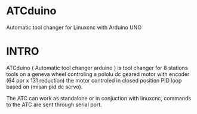 # ATCduino
Automatic tool changer for Linuxcnc with Arduino UNO
# INTRO
ATCduino ( Automatic tool changer arduino ) is tool changer for 8 stations tools on a geneva wheel controling a pololu dc geared
motor with encoder (64 ppr x 131 reduction) the motor controled in closed position PID loop based on (misan pid dc servo).

The ATC can work as standalone or in conjuction with linuxcnc, commands to the ATC are sent through serial port.
